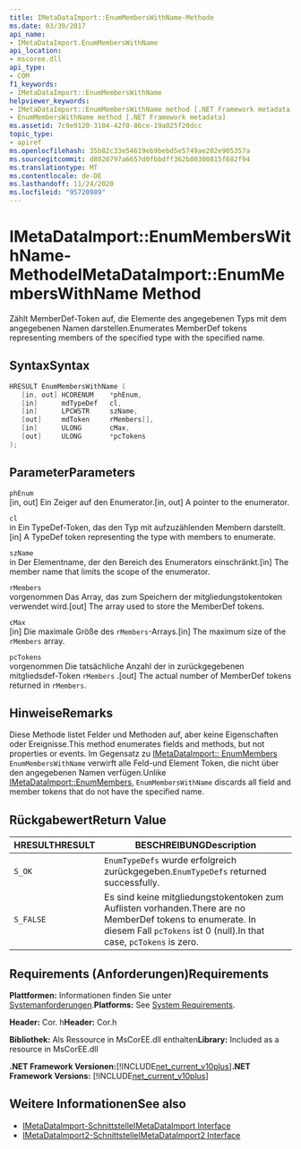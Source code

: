 ```yaml
---
title: IMetaDataImport::EnumMembersWithName-Methode
ms.date: 03/30/2017
api_name:
- IMetaDataImport.EnumMembersWithName
api_location:
- mscoree.dll
api_type:
- COM
f1_keywords:
- IMetaDataImport::EnumMembersWithName
helpviewer_keywords:
- IMetaDataImport::EnumMembersWithName method [.NET Framework metadata]
- EnumMembersWithName method [.NET Framework metadata]
ms.assetid: 7c9e9120-3104-42f0-86ce-19a025f20dcc
topic_type:
- apiref
ms.openlocfilehash: 35b82c33e54619eb9bebd5e5749ae202e905357a
ms.sourcegitcommit: d8020797a6657d0fbbdff362b80300815f682f94
ms.translationtype: MT
ms.contentlocale: de-DE
ms.lasthandoff: 11/24/2020
ms.locfileid: "95720989"
---
```

# <a name="imetadataimportenummemberswithname-method"></a><span data-ttu-id="2d2e6-102">IMetaDataImport::EnumMembersWithName-Methode</span><span class="sxs-lookup"><span data-stu-id="2d2e6-102">IMetaDataImport::EnumMembersWithName Method</span></span>

<span data-ttu-id="2d2e6-103">Zählt MemberDef-Token auf, die Elemente des angegebenen Typs mit dem angegebenen Namen darstellen.</span><span class="sxs-lookup"><span data-stu-id="2d2e6-103">Enumerates MemberDef tokens representing members of the specified type with the specified name.</span></span>  
  
## <a name="syntax"></a><span data-ttu-id="2d2e6-104">Syntax</span><span class="sxs-lookup"><span data-stu-id="2d2e6-104">Syntax</span></span>  
  
```cpp  
HRESULT EnumMembersWithName (  
   [in, out] HCORENUM    *phEnum,
   [in]      mdTypeDef   cl,
   [in]      LPCWSTR     szName,
   [out]     mdToken     rMembers[],
   [in]      ULONG       cMax,
   [out]     ULONG       *pcTokens  
);  
```  
  
## <a name="parameters"></a><span data-ttu-id="2d2e6-105">Parameter</span><span class="sxs-lookup"><span data-stu-id="2d2e6-105">Parameters</span></span>  

 `phEnum`  
 <span data-ttu-id="2d2e6-106">[in, out] Ein Zeiger auf den Enumerator.</span><span class="sxs-lookup"><span data-stu-id="2d2e6-106">[in, out] A pointer to the enumerator.</span></span>  
  
 `cl`  
 <span data-ttu-id="2d2e6-107">in Ein TypeDef-Token, das den Typ mit aufzuzählenden Membern darstellt.</span><span class="sxs-lookup"><span data-stu-id="2d2e6-107">[in] A TypeDef token representing the type with members to enumerate.</span></span>  
  
 `szName`  
 <span data-ttu-id="2d2e6-108">in Der Elementname, der den Bereich des Enumerators einschränkt.</span><span class="sxs-lookup"><span data-stu-id="2d2e6-108">[in] The member name that limits the scope of the enumerator.</span></span>  
  
 `rMembers`  
 <span data-ttu-id="2d2e6-109">vorgenommen Das Array, das zum Speichern der mitgliedungstokentoken verwendet wird.</span><span class="sxs-lookup"><span data-stu-id="2d2e6-109">[out] The array used to store the MemberDef tokens.</span></span>  
  
 `cMax`  
 <span data-ttu-id="2d2e6-110">[in] Die maximale Größe des `rMembers`-Arrays.</span><span class="sxs-lookup"><span data-stu-id="2d2e6-110">[in] The maximum size of the `rMembers` array.</span></span>  
  
 `pcTokens`  
 <span data-ttu-id="2d2e6-111">vorgenommen Die tatsächliche Anzahl der in zurückgegebenen mitgliedsdef-Token `rMembers` .</span><span class="sxs-lookup"><span data-stu-id="2d2e6-111">[out] The actual number of MemberDef tokens returned in `rMembers`.</span></span>  
  
## <a name="remarks"></a><span data-ttu-id="2d2e6-112">Hinweise</span><span class="sxs-lookup"><span data-stu-id="2d2e6-112">Remarks</span></span>  

 <span data-ttu-id="2d2e6-113">Diese Methode listet Felder und Methoden auf, aber keine Eigenschaften oder Ereignisse.</span><span class="sxs-lookup"><span data-stu-id="2d2e6-113">This method enumerates fields and methods, but not properties or events.</span></span> <span data-ttu-id="2d2e6-114">Im Gegensatz zu [IMetaDataImport:: EnumMembers](imetadataimport-enummembers-method.md) `EnumMembersWithName` verwirft alle Feld-und Element Token, die nicht über den angegebenen Namen verfügen.</span><span class="sxs-lookup"><span data-stu-id="2d2e6-114">Unlike [IMetaDataImport::EnumMembers](imetadataimport-enummembers-method.md), `EnumMembersWithName` discards all field and member tokens that do not have the specified name.</span></span>  
  
## <a name="return-value"></a><span data-ttu-id="2d2e6-115">Rückgabewert</span><span class="sxs-lookup"><span data-stu-id="2d2e6-115">Return Value</span></span>  
  
|<span data-ttu-id="2d2e6-116">HRESULT</span><span class="sxs-lookup"><span data-stu-id="2d2e6-116">HRESULT</span></span>|<span data-ttu-id="2d2e6-117">BESCHREIBUNG</span><span class="sxs-lookup"><span data-stu-id="2d2e6-117">Description</span></span>|  
|-------------|-----------------|  
|`S_OK`|<span data-ttu-id="2d2e6-118">`EnumTypeDefs` wurde erfolgreich zurückgegeben.</span><span class="sxs-lookup"><span data-stu-id="2d2e6-118">`EnumTypeDefs` returned successfully.</span></span>|  
|`S_FALSE`|<span data-ttu-id="2d2e6-119">Es sind keine mitgliedungstokentoken zum Auflisten vorhanden.</span><span class="sxs-lookup"><span data-stu-id="2d2e6-119">There are no MemberDef tokens to enumerate.</span></span> <span data-ttu-id="2d2e6-120">In diesem Fall `pcTokens` ist 0 (null).</span><span class="sxs-lookup"><span data-stu-id="2d2e6-120">In that case, `pcTokens` is zero.</span></span>|  
  
## <a name="requirements"></a><span data-ttu-id="2d2e6-121">Requirements (Anforderungen)</span><span class="sxs-lookup"><span data-stu-id="2d2e6-121">Requirements</span></span>  

 <span data-ttu-id="2d2e6-122">**Plattformen:** Informationen finden Sie unter [Systemanforderungen](../../get-started/system-requirements.md).</span><span class="sxs-lookup"><span data-stu-id="2d2e6-122">**Platforms:** See [System Requirements](../../get-started/system-requirements.md).</span></span>  
  
 <span data-ttu-id="2d2e6-123">**Header:** Cor. h</span><span class="sxs-lookup"><span data-stu-id="2d2e6-123">**Header:** Cor.h</span></span>  
  
 <span data-ttu-id="2d2e6-124">**Bibliothek:** Als Ressource in MsCorEE.dll enthalten</span><span class="sxs-lookup"><span data-stu-id="2d2e6-124">**Library:** Included as a resource in MsCorEE.dll</span></span>  
  
 <span data-ttu-id="2d2e6-125">**.NET Framework Versionen:**[!INCLUDE[net_current_v10plus](../../../../includes/net-current-v10plus-md.md)]</span><span class="sxs-lookup"><span data-stu-id="2d2e6-125">**.NET Framework Versions:** [!INCLUDE[net_current_v10plus](../../../../includes/net-current-v10plus-md.md)]</span></span>  
  
## <a name="see-also"></a><span data-ttu-id="2d2e6-126">Weitere Informationen</span><span class="sxs-lookup"><span data-stu-id="2d2e6-126">See also</span></span>

- [<span data-ttu-id="2d2e6-127">IMetaDataImport-Schnittstelle</span><span class="sxs-lookup"><span data-stu-id="2d2e6-127">IMetaDataImport Interface</span></span>](imetadataimport-interface.md)
- [<span data-ttu-id="2d2e6-128">IMetaDataImport2-Schnittstelle</span><span class="sxs-lookup"><span data-stu-id="2d2e6-128">IMetaDataImport2 Interface</span></span>](imetadataimport2-interface.md)
